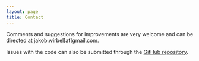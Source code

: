 ```yaml
---
layout: page
title: Contact
---
```


Comments and suggestions for improvements are very welcome and can be directed at jakob.wirbel[at]gmail.com. 

Issues with the code can also be submitted through the [GitHub repository](https://github.com/saezlab/kinact/issues).
